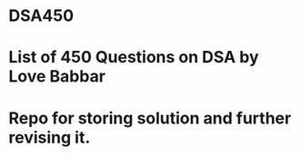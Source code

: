 # DSA450

# List of 450 Questions on DSA by Love Babbar

# Repo for storing solution and further revising it.
